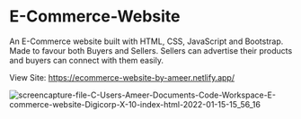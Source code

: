 # E-Commerce-Website 
An E-Commerce website built with HTML, CSS, JavaScript and Bootstrap. Made to favour both Buyers and Sellers. Sellers can advertise their products and buyers can connect with them easily.
  
  
View Site: https://ecommerce-website-by-ameer.netlify.app/ 


![screencapture-file-C-Users-Ameer-Documents-Code-Workspace-E-commerce-website-Digicorp-X-10-index-html-2022-01-15-15_56_16](https://user-images.githubusercontent.com/76779409/149626309-445d5509-f931-4d00-bd91-665ae40b912b.png)


